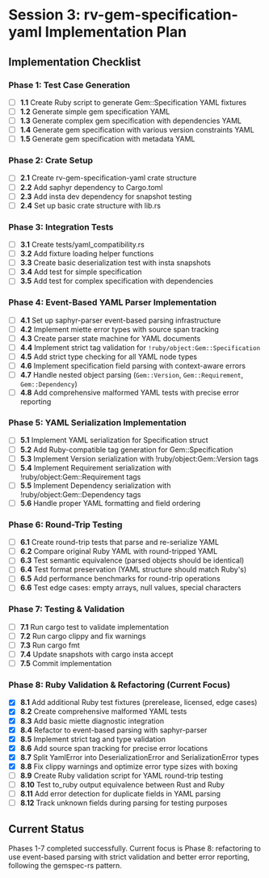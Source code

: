 # Session 3: rv-gem-specification-yaml Implementation Plan

## Implementation Checklist

### Phase 1: Test Case Generation
- [ ] **1.1** Create Ruby script to generate Gem::Specification YAML fixtures
- [ ] **1.2** Generate simple gem specification YAML
- [ ] **1.3** Generate complex gem specification with dependencies YAML
- [ ] **1.4** Generate gem specification with various version constraints YAML
- [ ] **1.5** Generate gem specification with metadata YAML

### Phase 2: Crate Setup
- [ ] **2.1** Create rv-gem-specification-yaml crate structure
- [ ] **2.2** Add saphyr dependency to Cargo.toml
- [ ] **2.3** Add insta dev dependency for snapshot testing
- [ ] **2.4** Set up basic crate structure with lib.rs

### Phase 3: Integration Tests
- [ ] **3.1** Create tests/yaml_compatibility.rs
- [ ] **3.2** Add fixture loading helper functions
- [ ] **3.3** Create basic deserialization test with insta snapshots
- [ ] **3.4** Add test for simple specification
- [ ] **3.5** Add test for complex specification with dependencies

### Phase 4: Event-Based YAML Parser Implementation
- [ ] **4.1** Set up saphyr-parser event-based parsing infrastructure
- [ ] **4.2** Implement miette error types with source span tracking
- [ ] **4.3** Create parser state machine for YAML documents
- [ ] **4.4** Implement strict tag validation for `!ruby/object:Gem::Specification`
- [ ] **4.5** Add strict type checking for all YAML node types
- [ ] **4.6** Implement specification field parsing with context-aware errors
- [ ] **4.7** Handle nested object parsing (`Gem::Version`, `Gem::Requirement`, `Gem::Dependency`)
- [ ] **4.8** Add comprehensive malformed YAML tests with precise error reporting

### Phase 5: YAML Serialization Implementation
- [ ] **5.1** Implement YAML serialization for Specification struct
- [ ] **5.2** Add Ruby-compatible tag generation for Gem::Specification
- [ ] **5.3** Implement Version serialization with !ruby/object:Gem::Version tags
- [ ] **5.4** Implement Requirement serialization with !ruby/object:Gem::Requirement tags
- [ ] **5.5** Implement Dependency serialization with !ruby/object:Gem::Dependency tags
- [ ] **5.6** Handle proper YAML formatting and field ordering

### Phase 6: Round-Trip Testing
- [ ] **6.1** Create round-trip tests that parse and re-serialize YAML
- [ ] **6.2** Compare original Ruby YAML with round-tripped YAML
- [ ] **6.3** Test semantic equivalence (parsed objects should be identical)
- [ ] **6.4** Test format preservation (YAML structure should match Ruby's)
- [ ] **6.5** Add performance benchmarks for round-trip operations
- [ ] **6.6** Test edge cases: empty arrays, null values, special characters

### Phase 7: Testing & Validation
- [ ] **7.1** Run cargo test to validate implementation
- [ ] **7.2** Run cargo clippy and fix warnings
- [ ] **7.3** Run cargo fmt
- [ ] **7.4** Update snapshots with cargo insta accept
- [ ] **7.5** Commit implementation

### Phase 8: Ruby Validation & Refactoring (Current Focus)
- [x] **8.1** Add additional Ruby test fixtures (prerelease, licensed, edge cases)
- [x] **8.2** Create comprehensive malformed YAML tests
- [x] **8.3** Add basic miette diagnostic integration
- [x] **8.4** Refactor to event-based parsing with saphyr-parser
- [x] **8.5** Implement strict tag and type validation
- [x] **8.6** Add source span tracking for precise error locations
- [x] **8.7** Split YamlError into DeserializationError and SerializationError types
- [x] **8.8** Fix clippy warnings and optimize error type sizes with boxing
- [ ] **8.9** Create Ruby validation script for YAML round-trip testing
- [ ] **8.10** Test to_ruby output equivalence between Rust and Ruby
- [ ] **8.11** Add error detection for duplicate fields in YAML parsing
- [ ] **8.12** Track unknown fields during parsing for testing purposes

## Current Status
Phases 1-7 completed successfully. Current focus is Phase 8: refactoring to use event-based parsing with strict validation and better error reporting, following the gemspec-rs pattern.